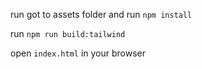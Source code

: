 
run got to assets folder and run `npm install`

run `npm run build:tailwind`

open `index.html` in your browser
